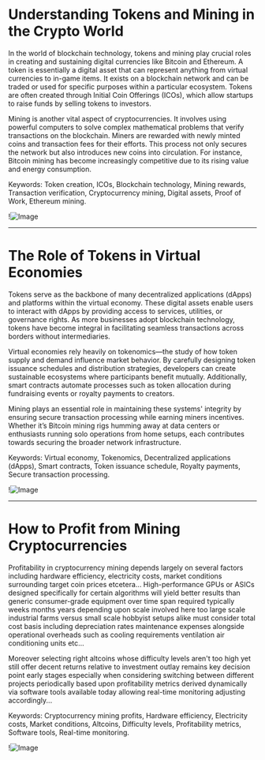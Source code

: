 # Understanding Tokens and Mining in the Crypto World

In the world of blockchain technology, tokens and mining play crucial roles in creating and sustaining digital currencies like Bitcoin and Ethereum. A token is essentially a digital asset that can represent anything from virtual currencies to in-game items. It exists on a blockchain network and can be traded or used for specific purposes within a particular ecosystem. Tokens are often created through Initial Coin Offerings (ICOs), which allow startups to raise funds by selling tokens to investors.

Mining is another vital aspect of cryptocurrencies. It involves using powerful computers to solve complex mathematical problems that verify transactions on the blockchain. Miners are rewarded with newly minted coins and transaction fees for their efforts. This process not only secures the network but also introduces new coins into circulation. For instance, Bitcoin mining has become increasingly competitive due to its rising value and energy consumption.

Keywords: Token creation, ICOs, Blockchain technology, Mining rewards, Transaction verification, Cryptocurrency mining, Digital assets, Proof of Work, Ethereum mining.

!![Image](https://github.com/user-attachments/assets/3be06921-4469-491d-bd37-5f14c53422b7)

---

# The Role of Tokens in Virtual Economies

Tokens serve as the backbone of many decentralized applications (dApps) and platforms within the virtual economy. These digital assets enable users to interact with dApps by providing access to services, utilities, or governance rights. As more businesses adopt blockchain technology, tokens have become integral in facilitating seamless transactions across borders without intermediaries.

Virtual economies rely heavily on tokenomics—the study of how token supply and demand influence market behavior. By carefully designing token issuance schedules and distribution strategies, developers can create sustainable ecosystems where participants benefit mutually. Additionally, smart contracts automate processes such as token allocation during fundraising events or royalty payments to creators.

Mining plays an essential role in maintaining these systems' integrity by ensuring secure transaction processing while earning miners incentives. Whether it’s Bitcoin mining rigs humming away at data centers or enthusiasts running solo operations from home setups, each contributes towards securing the broader network infrastructure.

Keywords: Virtual economy, Tokenomics, Decentralized applications (dApps), Smart contracts, Token issuance schedule, Royalty payments, Secure transaction processing.

!![Image](https://github.com/user-attachments/assets/3be06921-4469-491d-bd37-5f14c53422b7)

--- 

# How to Profit from Mining Cryptocurrencies

Profitability in cryptocurrency mining depends largely on several factors including hardware efficiency, electricity costs, market conditions surrounding target coin prices etcetera... High-performance GPUs or ASICs designed specifically for certain algorithms will yield better results than generic consumer-grade equipment over time span required typically weeks months years depending upon scale involved here too large scale industrial farms versus small scale hobbyist setups alike must consider total cost basis including depreciation rates maintenance expenses alongside operational overheads such as cooling requirements ventilation air conditioning units etc...

Moreover selecting right altcoins whose difficulty levels aren't too high yet still offer decent returns relative to investment outlay remains key decision point early stages especially when considering switching between different projects periodically based upon profitability metrics derived dynamically via software tools available today allowing real-time monitoring adjusting accordingly...

Keywords: Cryptocurrency mining profits, Hardware efficiency, Electricity costs, Market conditions, Altcoins, Difficulty levels, Profitability metrics, Software tools, Real-time monitoring.

!![Image](https://github.com/user-attachments/assets/3be06921-4469-491d-bd37-5f14c53422b7)